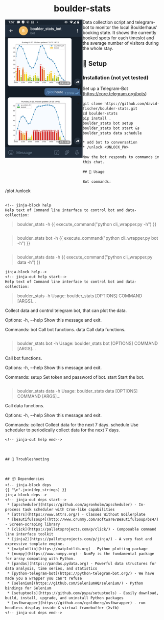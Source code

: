 

<div><h1 align="center">boulder-stats</h1>
	<img align="left" height=450 src="assets/screenshot.png">
	<p>
		Data collection script and telegram-bot to monitor the local Boulderhaus' booking state.
		It shows the currently booked spots for each timeslot and the average number of visitors during the whole stay.
	</p>
</div>


## 🚧 Setup

### Installation (not yet tested)

* Set up a Telegram-Bot (https://core.telegram.org/bots)
* ```
  git clone https://github.com/david-fischer/boulder-stats.git
  cd boulder-stats
  pip install .
  boulder_stats bot setup
  boulder_stats bot start &s
  boulder_stats data schedule
  ```
```
* add bot to conversation
* /unlock <UNLOCK_PW>

Now the bot responds to commands in this chat.

## 🔧 Usage

Bot commands:
```
/plot <args>
/unlock <pw>
```

<!-- jinja-block help
Help text of Command line interface to control bot and data-collection:
```
> boulder_stats -h
{{ execute_command("python cli_wrapper.py -h") }}
```

```
> boulder_stats bot -h
{{ execute_command("python cli_wrapper.py bot -h") }}
```

```
> boulder_stats data -h
{{ execute_command("python cli_wrapper.py data -h") }}
```
jinja-block help-->
<!-- jinja-out help start-->
Help text of Command line interface to control bot and data-collection:
```
> boulder_stats -h
Usage: boulder_stats [OPTIONS] COMMAND [ARGS]...

  Collect data and control telegram bot, that can plot the data.

Options:
  -h, --help  Show this message and exit.

Commands:
  bot   Call bot functions.
  data  Call data functions.

```

```
> boulder_stats bot -h
Usage: boulder_stats bot [OPTIONS] COMMAND [ARGS]...

  Call bot functions.

Options:
  -h, --help  Show this message and exit.

Commands:
  setup  Set token and password of bot.
  start  Start the bot.

```

```
> boulder_stats data -h
Usage: boulder_stats data [OPTIONS] COMMAND [ARGS]...

  Call data functions.

Options:
  -h, --help  Show this message and exit.

Commands:
  collect   Collect data for the next 7 days.
  schedule  Use scheduler to periodically collect data for the next 7 days.

```
<!-- jinja-out help end-->



## 🎯 Troubleshooting



## 📦 Dependencies
<!-- jinja-block deps
{{ "\n".join(dep_strings) }}
jinja-block deps-->
<!-- jinja-out deps start-->
 * [apscheduler](https://github.com/agronholm/apscheduler) - In-process task scheduler with Cron-like capabilities
 * [attrs](https://www.attrs.org/) - Classes Without Boilerplate
 * [beautifulsoup4](http://www.crummy.com/software/BeautifulSoup/bs4/) - Screen-scraping library
 * [click](https://palletsprojects.com/p/click/) - Composable command line interface toolkit
 * [jinja2](https://palletsprojects.com/p/jinja/) - A very fast and expressive template engine.
 * [matplotlib](https://matplotlib.org) - Python plotting package
 * [numpy](https://www.numpy.org) - NumPy is the fundamental package for array computing with Python.
 * [pandas](https://pandas.pydata.org) - Powerful data structures for data analysis, time series, and statistics
 * [python-telegram-bot](https://python-telegram-bot.org/) - We have made you a wrapper you can't refuse
 * [selenium](https://github.com/SeleniumHQ/selenium/) - Python bindings for Selenium
 * [setuptools](https://github.com/pypa/setuptools) - Easily download, build, install, upgrade, and uninstall Python packages
 * [xvfbwrapper](https://github.com/cgoldberg/xvfbwrapper) - run headless display inside X virtual framebuffer (Xvfb)
<!-- jinja-out deps end-->

```
